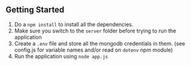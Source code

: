 ## Getting Started

1. Do a ````npm install```` to install all the dependencies.
2. Make sure you switch to the ````server```` folder before trying to run the application
3. Create a ````.env```` file and store all the mongodb credentials in them. (see config.js for variable names and/or read on ````dotenv```` npm module)
4. Run the application using ````node app.js````

